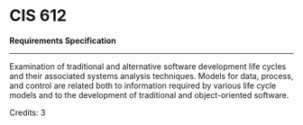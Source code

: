 # CIS 612

**Requirements Specification**

----------

Examination of traditional and alternative software development life cycles and their associated systems analysis techniques. Models for data, process, and control are related both to information required by various life cycle models and to the development of traditional and object-oriented software.

Credits: 3